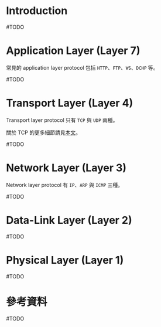 # Introduction

#TODO

# Application Layer (Layer 7)

常見的 application layer protocol 包括 `HTTP`、`FTP`、`WS`、`DCHP` 等。

#TODO

# Transport Layer (Layer 4)

Transport layer protocol 只有 `TCP` 與 `UDP` 兩種。

關於 TCP 的更多細節請見[本文](</Network/TCP.md>)。

#TODO

# Network Layer (Layer 3)

Network layer protocol 有 `IP`、`ARP` 與 `ICMP` 三種。

#TODO

# Data-Link Layer (Layer 2)

#TODO

# Physical Layer (Layer 1)

#TODO

# 參考資料

#TODO
